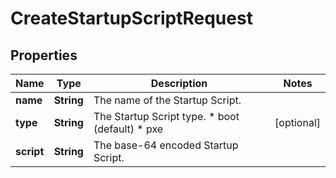 

# CreateStartupScriptRequest


## Properties

| Name | Type | Description | Notes |
|------------ | ------------- | ------------- | -------------|
|**name** | **String** | The name of the Startup Script. |  |
|**type** | **String** | The Startup Script type.  * boot (default) * pxe |  [optional] |
|**script** | **String** | The base-64 encoded Startup Script. |  |




